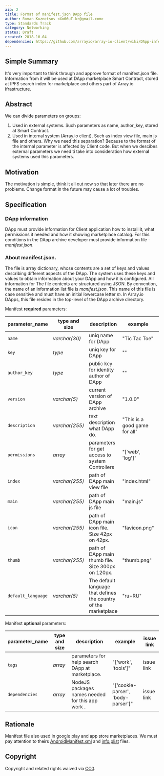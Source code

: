 ```yaml
---
aip: 2
title: Format of manifest.json DApp file
author: Roman Kuznetsov <Xo66uT.kr@gmail.com>
type: Standards Track
category: Networking
status: Draft
created: 2018-10-04
dependencies: https://github.com/arrayio/array-io-client/wiki/DApp-information,-manifest.json-file
---
```


## Simple Summary
It's very important to think through and approve format of manifest.json file. Information from it will be used at DApp marketplace Smart Contract, stored at IPFS search index for marketplace and others part of Array.io ifrastructure.

## Abstract
We can divide parameters on groups:
1. Used in external systems. Such parameters as name, author_key, stored at Smart Contract.
2. Used in internal system (Array.io client). Such as index view file, main js file and others.
Why we need this separation? Because to the format of the internal parameter is affected by Client code. But when we descibes external parameters we need ti take into consideration how external systems used this parameters.

## Motivation
The motivation is simple, think it all out now so that later there are no problems. Change format in the future may cause a lot of troubles.

## Specification
### DApp information
DApp must provide information for Client application how to install it, what permissions it needed and how it showing marketplace catalog. For this conditions in the DApp archive developer must provide information file - _manifest.json_.

### About manifest.json.
The file is array dictionary, whose contents are a set of keys and values describing different aspects of the DApp. The system uses these keys and values to obtain information about your DApp and how it is configured. All information for The file contents are structured using JSON. By convention, the name of an information list file is _manifest.json_. This name of this file is case sensitive and must have an initial lowercase letter _m_. In Array.io DApps, this file resides in the top-level of the DApp archive directory.

Manifest **required** parameters:

| parameter_name | type and size  | description        | example       | issue link |
| -------------- | -------------- | ------------------ | ------------- | ---------- |
|         `name` | _varchar(30)_  | uniq name for DApp | "Tic Tac Toe" | https://github.com/arrayio/array-io-client/issues/8 |
|         `key`  | _type_         | uniq key for DApp  | ""            | issue link |
|  `author_key`  | _type_         | public key for identity author of DApp  | ""            | issue link |
|  `version`     | _varchar(5)_   | current version of DApp archive | "1.0.0"            | https://github.com/arrayio/array-io-client/issues/14 |
| `description`  | _varchar(255)_ | text description what DApp do.  | "This is a good game for all" | issue link |
| `permissions`  | _array_        | parameters for get access to system Controllers  | "['web', 'log']" | issue link |
|       `index`  | _varchar(255)_ | path of DApp main view file  | "index.html"      | issue link |
|       `main`   | _varchar(255)_ | path of DApp main js file    | "main.js"         | issue link |
|       `icon`   | _varchar(255)_ | path of DApp main icon file. Size 42px on 42px.  | "favicon.png"      | issue link |
|       `thumb`  | _varchar(255)_ | path of DApp main thumb file. Size 300px on 120px.  | "thumb.png"      | issue link |
|       `default_language`  | _varchar(5)_ | The default language that defines the country of the marketplace  | "ru-RU"      | https://github.com/arrayio/array-io-client/issues/8 |

Manifest **optional** parameters:

| parameter_name | type and size  | description        | example       | issue link |
| -------------- | -------------- | ------------------ | ------------- | ---------- |
|         `tags` | _array_        | parameters for help search DApp at marketplace. | "['work', 'tools']" | issue link |
|         `dependencies` | _array_        | NodeJS packages names needed for this app work . | "['cookie-parser', 'body-parser']" | issue link |

## Rationale
Manifest file also used in google play and app store marketplaces. We must pay attention to theirs [AndroidManifest.xml](https://developer.android.com/guide/topics/manifest/manifest-intro.html) and [info.plist](https://developer.apple.com/library/content/documentation/General/Reference/InfoPlistKeyReference/Articles/AboutInformationPropertyListFiles.html) files.

## Copyright
Copyright and related rights waived via [CC0](https://creativecommons.org/publicdomain/zero/1.0/).
